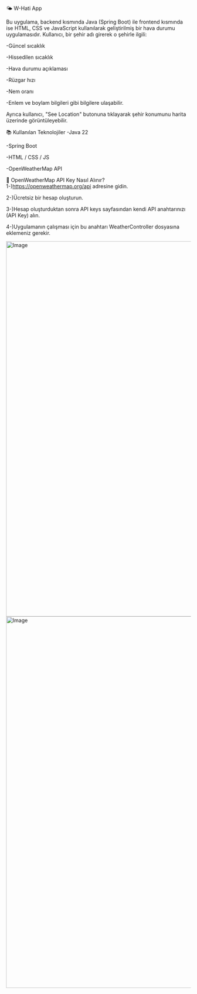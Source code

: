 🌤️ W-Hati App

Bu uygulama, backend kısmında Java (Spring Boot) ile frontend kısmında ise HTML, CSS ve JavaScript  kullanılarak geliştirilmiş bir hava durumu uygulamasıdır. Kullanıcı, bir şehir adı girerek o şehirle ilgili:

-Güncel sıcaklık

-Hissedilen sıcaklık

-Hava durumu açıklaması

-Rüzgar hızı

-Nem oranı

-Enlem ve boylam bilgileri gibi bilgilere ulaşabilir.

Ayrıca kullanıcı, "See Location" butonuna tıklayarak şehir konumunu harita üzerinde görüntüleyebilir.


📚 Kullanılan Teknolojiler
-Java 22

-Spring Boot

-HTML / CSS / JS

-OpenWeatherMap API


🔐 OpenWeatherMap API Key Nasıl Alınır?
1-)https://openweathermap.org/api adresine gidin.

2-)Ücretsiz bir hesap oluşturun.

3-)Hesap oluşturduktan sonra API keys sayfasından kendi API anahtarınızı (API Key) alın.

4-)Uygulamanın çalışması için bu anahtarı WeatherController dosyasına eklemeniz gerekir.


<img width="1919" height="1020" alt="Image" src="https://github.com/user-attachments/assets/f3da7e5d-ebed-477c-b139-1f7edd4e32ee" />


<img width="1919" height="1010" alt="Image" src="https://github.com/user-attachments/assets/1a4d9a83-3d06-47db-a440-84cf37340bdb" />
